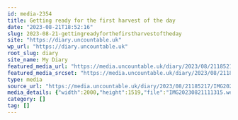 ```yaml
---
id: media-2354
title: Getting ready for the first harvest of the day
date: "2023-08-21T18:52:16"
slug: 2023-08-21-gettingreadyforthefirstharvestoftheday
site: "https://diary.uncountable.uk"
wp_url: "https://diary.uncountable.uk"
root_slug: diary
site_name: My Diary
featured_media_url: "https://media.uncountable.uk/diary/2023/08/21185217/IMG20230821111315.webp"
featured_media_srcset: "https://media.uncountable.uk/diary/2023/08/21185217/IMG20230821111315-300x228.webp 300w, https://media.uncountable.uk/diary/2023/08/21185217/IMG20230821111315-1024x778.webp 1024w, https://media.uncountable.uk/diary/2023/08/21185217/IMG20230821111315-150x150.webp 150w, https://media.uncountable.uk/diary/2023/08/21185217/IMG20230821111315-640x486.webp 640w, https://media.uncountable.uk/diary/2023/08/21185217/IMG20230821111315.webp 2000w"
type: media
source_url: "https://media.uncountable.uk/diary/2023/08/21185217/IMG20230821111315.webp"
media_details: {"width":2000,"height":1519,"file":"IMG20230821111315.webp","filesize":194092,"sizes":{"medium":{"file":"IMG20230821111315-300x228.webp","width":300,"height":228,"filesize":19294,"mime_type":"image/webp","source_url":"https://media.uncountable.uk/diary/2023/08/21185217/IMG20230821111315-300x228.webp"},"large":{"file":"IMG20230821111315-1024x778.webp","width":1024,"height":778,"filesize":206392,"mime_type":"image/webp","source_url":"https://media.uncountable.uk/diary/2023/08/21185217/IMG20230821111315-1024x778.webp"},"thumbnail":{"file":"IMG20230821111315-150x150.webp","width":150,"height":150,"filesize":6568,"mime_type":"image/webp","source_url":"https://media.uncountable.uk/diary/2023/08/21185217/IMG20230821111315-150x150.webp"},"mobwidth":{"file":"IMG20230821111315-640x486.webp","width":640,"height":486,"filesize":84906,"mime_type":"image/webp","source_url":"https://media.uncountable.uk/diary/2023/08/21185217/IMG20230821111315-640x486.webp"},"full":{"file":"IMG20230821111315.webp","width":2000,"height":1519,"mime_type":"image/webp","source_url":"https://media.uncountable.uk/diary/2023/08/21185217/IMG20230821111315.webp"}},"image_meta":{"aperture":"0","credit":"","camera":"","caption":"","created_timestamp":"0","copyright":"","focal_length":"0","iso":"0","shutter_speed":"0","title":"","orientation":"0","keywords":[]}}
category: []
tag: []
---
```


